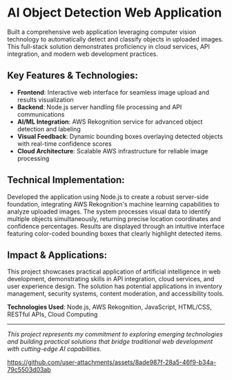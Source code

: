 # AI Object Detection Web Application

Built a comprehensive web application leveraging computer vision technology to automatically detect and classify objects in uploaded images. This full-stack solution demonstrates proficiency in cloud services, API integration, and modern web development practices.

## Key Features & Technologies:
- **Frontend**: Interactive web interface for seamless image upload and results visualization
- **Backend**: Node.js server handling file processing and API communications
- **AI/ML Integration**: AWS Rekognition service for advanced object detection and labeling
- **Visual Feedback**: Dynamic bounding boxes overlaying detected objects with real-time confidence scores
- **Cloud Architecture**: Scalable AWS infrastructure for reliable image processing

## Technical Implementation:
Developed the application using Node.js to create a robust server-side foundation, integrating AWS Rekognition's machine learning capabilities to analyze uploaded images. The system processes visual data to identify multiple objects simultaneously, returning precise location coordinates and confidence percentages. Results are displayed through an intuitive interface featuring color-coded bounding boxes that clearly highlight detected items.

## Impact & Applications:
This project showcases practical application of artificial intelligence in web development, demonstrating skills in API integration, cloud services, and user experience design. The solution has potential applications in inventory management, security systems, content moderation, and accessibility tools.

**Technologies Used**: Node.js, AWS Rekognition, JavaScript, HTML/CSS, RESTful APIs, Cloud Computing

---

*This project represents my commitment to exploring emerging technologies and building practical solutions that bridge traditional web development with cutting-edge AI capabilities.*






https://github.com/user-attachments/assets/8ade987f-28a5-46f9-b34a-79c5503d03ab

